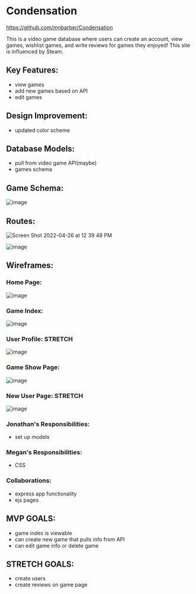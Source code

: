 # Condensation

https://github.com/mnbarber/Condensation

This is a video game database where users can create an account, view games, wishlist games, and write reviews for games they enjoyed! This site is influenced by Steam. 

## Key Features:
- view games
- add new games based on API
- edit games

## Design Improvement:
- updated color scheme

## Database Models:
- pull from video game API(maybe)
- games schema

## Game Schema:
![image](https://user-images.githubusercontent.com/34723980/165342963-e42ff616-488f-4391-b707-3da3c2e51e99.png)

## Routes:
![Screen Shot 2022-04-26 at 12 39 48 PM](https://user-images.githubusercontent.com/102046331/165360085-861b42bb-0c3d-4f3b-a40b-9d19c19024d1.png)


![image](https://user-images.githubusercontent.com/34723980/165326354-98f22a80-e027-4ac1-aa33-d56da724fdb0.png)

## Wireframes:

### Home Page:
![image](https://user-images.githubusercontent.com/34723980/165319240-85175766-6bb8-446a-8f7e-9c07adb5af9c.png)

### Game Index:
![image](https://user-images.githubusercontent.com/34723980/165320646-4f7b9eba-eef2-4e21-a0af-9d7eed00f940.png)

### User Profile: STRETCH
![image](https://user-images.githubusercontent.com/34723980/165321355-397d3401-c55e-4bce-b1f4-8a32d5eaa6d7.png)

### Game Show Page:
![image](https://user-images.githubusercontent.com/34723980/165328271-fa919dad-b846-4d3f-8562-2b5323c03b6e.png)

### New User Page: STRETCH
![image](https://user-images.githubusercontent.com/34723980/165327388-bb264a22-73a3-414e-a6bd-be8e64d8dece.png)

### Jonathan's Responsibilities:
- set up models

### Megan's Responsibilities:
- CSS

### Collaborations:
- express app functionality
- ejs pages

## MVP GOALS: 
- game index is viewable
- can create new game that pulls info from API
- can edit game info or delete game

## STRETCH GOALS: 
- create users
- create reviews on game page
